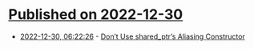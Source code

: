 # [Published on 2022-12-30](index.md)

* [2022-12-30, 06:22:26](https://lobste.rs/s/i4e2ll/don_t_use_shared_ptr_s_aliasing) - [Don’t Use shared_ptr’s Aliasing Constructor](https://ibob.bg/blog/2022/12/28/dont-use-shared_ptr-aliasing-ctor/)
